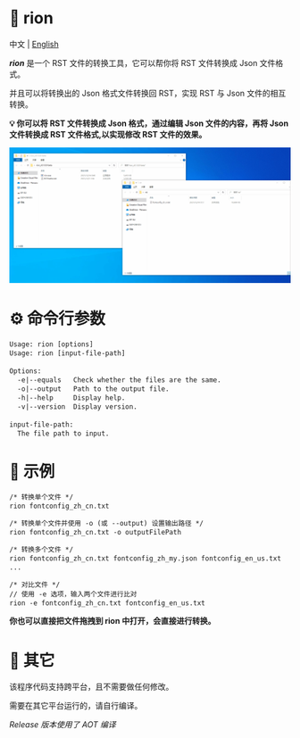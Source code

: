 # 📖 rion

中文 | [English](README.md)

***rion*** 是一个 RST 文件的转换工具，它可以帮你将 RST 文件转换成 Json 文件格式。

并且可以将转换出的 Json 格式文件转换回 RST，实现 RST 与 Json 文件的相互转换。

**💡 你可以将 RST 文件转换成 Json 格式，通过编辑 Json 文件的内容，再将 Json 文件转换成 RST 文件格式,以实现修改 RST 文件的效果。** 

![Image](demo.gif)

# ⚙ 命令行参数
```
Usage: rion [options]
Usage: rion [input-file-path]

Options:
  -e|--equals   Check whether the files are the same.
  -o|--output   Path to the output file.
  -h|--help     Display help.
  -v|--version  Display version.

input-file-path:
  The file path to input.
```

# 🚀 示例

```
/* 转换单个文件 */
rion fontconfig_zh_cn.txt
```

```
/* 转换单个文件并使用 -o (或 --output) 设置输出路径 */
rion fontconfig_zh_cn.txt -o outputFilePath
```

```
/* 转换多个文件 */
rion fontconfig_zh_cn.txt fontconfig_zh_my.json fontconfig_en_us.txt ...
```

```
/* 对比文件 */
// 使用 -e 选项，输入两个文件进行比对
rion -e fontconfig_zh_cn.txt fontconfig_en_us.txt
```

**你也可以直接把文件拖拽到 rion 中打开，会直接进行转换。**

# 🔖 其它

该程序代码支持跨平台，且不需要做任何修改。

需要在其它平台运行的，请自行编译。

*Release 版本使用了 AOT 编译*
